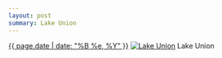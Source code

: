 ```yaml
---
layout: post
summary: Lake Union
---
```


<p>
  <time><a href="/302">{{ page.date | date: "%B %e, %Y" }}</a></time>
  <a href="/302"><img src="{{ site.assets_url }}/302-640.jpg" srcset="{{ site.assets_url }}/302-1280.jpg 1280w, {{ site.assets_url }}/302-960.jpg 960w, {{ site.assets_url }}/302-640.jpg 640w, {{ site.assets_url }}/302-320.jpg 320w" sizes="(min-width: 700px) 50vw, calc(100vw - 2rem)" alt="Lake Union" /></a>
  <span>Lake Union</span>
</p>

